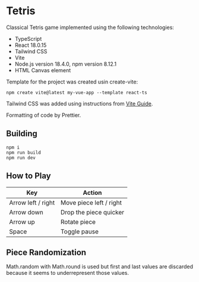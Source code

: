 # Tetris

Classical Tetris game implemented using the following technologies:

- TypeScript
- React 18.0.15
- Tailwind CSS
- Vite
- Node.js version 18.4.0, npm version 8.12.1
- HTML Canvas element

Template for the project was created usin create-vite:

    npm create vite@latest my-vue-app --template react-ts

Tailwind CSS was added using instructions from [Vite Guide](https://tailwindcss.com/docs/guides/vite).

Formatting of code by Prettier.

## Building

    npm i
    npm run build
    npm run dev

## How to Play
| Key | Action |
| ----------- | ----------- |
| Arrow left / right | Move piece left / right |
| Arrow down | Drop the piece quicker |
| Arrow up | Rotate piece |
| Space | Toggle pause |

## Piece Randomization

Math.random with Math.round is used but first and last values are discarded because it seems to underrepresent those values.
